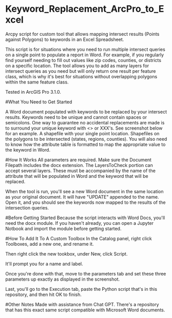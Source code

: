 # Keyword_Replacement_ArcPro_to_Excel
Arcpy script for custom tool that allows mapping intersect results (Points against Polygons) to keywords in an Excel Spreadsheet.

This script is for situations where you need to run multiple intersect queries on a single point to populate a report in Word. For example, if you regularly find yourself needing to fill out values like zip codes, counties, or districts on a specific location. The tool allows you to add as many layers for intersect queries as you need but will only return one result per feature class, which is why it's best for situations without overlapping polygons within the same feature class.

Tested in ArcGIS Pro 3.1.0.

#What You Need to Get Started

A Word document populated with keywords to be replaced by your intersect results. Keywords need to be unique and cannot contain spaces or semicolons. One way to guarantee no accidental replacements are made is to surround your unique keyword with <> or XXX's. See screenshot below for an example.
A shapefile with your single point location.
Shapefiles on the polygons to be intersected (states, regions, counties). You will also need to know how the attribute table is formatted to map the appropriate value to the keyword in Word.

#How It Works
All parameters are required. Make sure the Document Filepath includes the docx extension. The LayersToCheck portion can accept several layers. These must be accompanied by the name of the attribute that will be populated in Word and the keyword that will be replaced.



When the tool is run, you'll see a new Word document in the same location as your original document. It will have "UPDATE" appended to the name. Open it, and you should see the keywords now mapped to the results of the intersection queries.

#Before Getting Started
Because the script interacts with Word Docs, you'll need the docx module. If you haven't already, you can open a Jupyter Notbook and import the module before getting started.

#How To Add It To A Custom Toolbox
In the Catalog panel, right click Toolboxes, add a new one, and rename it.


Then right click the new tookbox, under New, click Script.

It'll prompt you for a name and label.

Once you're done with that, move to the parameters tab and set these three parameters up exactly as displayed in the screenshot.

Last, you'll go to the Execution tab, paste the Python script that's in this repository, and then hit OK to finish.

#Other Notes
Made with assistance from Chat GPT.
There's a repository that has this exact same script compatible with Microsoft Word documents.
